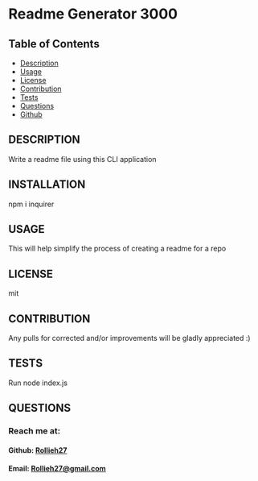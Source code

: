 # Readme Generator 3000
  
  ## Table of Contents
  * [Description](#description)
  * [Usage](#usage)
  * [License](#license)
  * [Contribution](#contribution)
  * [Tests](#tests)
  * [Questions](#questions)
  * [Github](#github)
  ## DESCRIPTION 
  Write a readme file using this CLI application
  ## INSTALLATION 
  npm i inquirer
  ## USAGE 
  This will help simplify the process of creating a readme for a repo
  ## LICENSE 
  mit
  ## CONTRIBUTION 
  Any pulls for corrected and/or improvements will be gladly appreciated :)
  ## TESTS 
  Run node index.js
  ## QUESTIONS 
  ### Reach me at:
  #### Github: [Rollieh27](github.com/Rollieh27)<br>
  #### Email: Rollieh27@gmail.com
